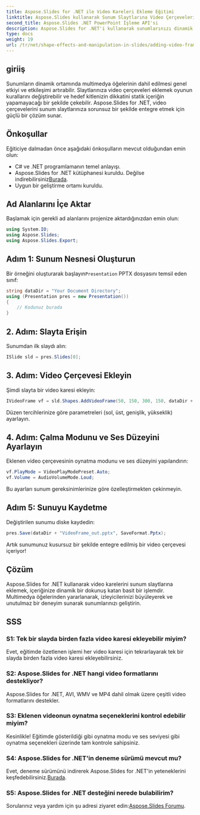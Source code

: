 ```yaml
---
title: Aspose.Slides for .NET ile Video Kareleri Ekleme Eğitimi
linktitle: Aspose.Slides kullanarak Sunum Slaytlarına Video Çerçeveleri Ekleme
second_title: Aspose.Slides .NET PowerPoint İşleme API'si
description: Aspose.Slides for .NET'i kullanarak sunumlarınızı dinamik video kareleriyle canlandırın. Sorunsuz entegrasyon ve ilgi çekici içerik oluşturmak için kılavuzumuzu izleyin.
type: docs
weight: 19
url: /tr/net/shape-effects-and-manipulation-in-slides/adding-video-frames/
---
```

## giriiş
Sunumların dinamik ortamında multimedya öğelerinin dahil edilmesi genel etkiyi ve etkileşimi artırabilir. Slaytlarınıza video çerçeveleri eklemek oyunun kurallarını değiştirebilir ve hedef kitlenizin dikkatini statik içeriğin yapamayacağı bir şekilde çekebilir. Aspose.Slides for .NET, video çerçevelerini sunum slaytlarınıza sorunsuz bir şekilde entegre etmek için güçlü bir çözüm sunar.
## Önkoşullar
Eğiticiye dalmadan önce aşağıdaki önkoşulların mevcut olduğundan emin olun:
- C# ve .NET programlamanın temel anlayışı.
-  Aspose.Slides for .NET kütüphanesi kuruldu. Değilse indirebilirsiniz[Burada](https://releases.aspose.com/slides/net/).
- Uygun bir geliştirme ortamı kuruldu.
## Ad Alanlarını İçe Aktar
Başlamak için gerekli ad alanlarını projenize aktardığınızdan emin olun:
```csharp
using System.IO;
using Aspose.Slides;
using Aspose.Slides.Export;
```
## Adım 1: Sunum Nesnesi Oluşturun
 Bir örneğini oluşturarak başlayın`Presentation` PPTX dosyasını temsil eden sınıf:
```csharp
string dataDir = "Your Document Directory";
using (Presentation pres = new Presentation())
{
    // Kodunuz burada
}
```
## 2. Adım: Slayta Erişin
Sunumdan ilk slaydı alın:
```csharp
ISlide sld = pres.Slides[0];
```
## 3. Adım: Video Çerçevesi Ekleyin
Şimdi slayta bir video karesi ekleyin:
```csharp
IVideoFrame vf = sld.Shapes.AddVideoFrame(50, 150, 300, 150, dataDir + "video1.avi");
```
Düzen tercihlerinize göre parametreleri (sol, üst, genişlik, yükseklik) ayarlayın.
## 4. Adım: Çalma Modunu ve Ses Düzeyini Ayarlayın
Eklenen video çerçevesinin oynatma modunu ve ses düzeyini yapılandırın:
```csharp
vf.PlayMode = VideoPlayModePreset.Auto;
vf.Volume = AudioVolumeMode.Loud;
```
Bu ayarları sunum gereksinimlerinize göre özelleştirmekten çekinmeyin.
## Adım 5: Sunuyu Kaydetme
Değiştirilen sunumu diske kaydedin:
```csharp
pres.Save(dataDir + "VideoFrame_out.pptx", SaveFormat.Pptx);
```
Artık sunumunuz kusursuz bir şekilde entegre edilmiş bir video çerçevesi içeriyor!
## Çözüm
Aspose.Slides for .NET kullanarak video karelerini sunum slaytlarına eklemek, içeriğinize dinamik bir dokunuş katan basit bir işlemdir. Multimedya öğelerinden yararlanarak, izleyicilerinizi büyüleyerek ve unutulmaz bir deneyim sunarak sunumlarınızı geliştirin.
## SSS
### S1: Tek bir slayda birden fazla video karesi ekleyebilir miyim?
Evet, eğitimde özetlenen işlemi her video karesi için tekrarlayarak tek bir slayda birden fazla video karesi ekleyebilirsiniz.
### S2: Aspose.Slides for .NET hangi video formatlarını destekliyor?
Aspose.Slides for .NET, AVI, WMV ve MP4 dahil olmak üzere çeşitli video formatlarını destekler.
### S3: Eklenen videonun oynatma seçeneklerini kontrol edebilir miyim?
Kesinlikle! Eğitimde gösterildiği gibi oynatma modu ve ses seviyesi gibi oynatma seçenekleri üzerinde tam kontrole sahipsiniz.
### S4: Aspose.Slides for .NET'in deneme sürümü mevcut mu?
 Evet, deneme sürümünü indirerek Aspose.Slides for .NET'in yeteneklerini keşfedebilirsiniz.[Burada](https://releases.aspose.com/).
### S5: Aspose.Slides for .NET desteğini nerede bulabilirim?
 Sorularınız veya yardım için şu adresi ziyaret edin:[Aspose.Slides Forumu](https://forum.aspose.com/c/slides/11).
